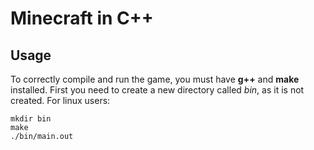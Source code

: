 # Minecraft in C++

## Usage
To correctly compile and run the game, you must have **g++** and **make** installed. First you need to create a new directory called *bin*, as it is not created. For linux users:

```
mkdir bin
make
./bin/main.out
```